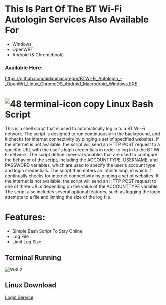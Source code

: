 # This Is Part Of The BT Wi-Fi Autologin Services Also Available For

 - Windows
 - OpenWRT 
 - Android (& Chromebook)
 
 ### Available Here:
 https://github.com/aidanmacgregor/BTWi-Fi_Autologin_-_OpenWrt_Linux_ChromeOS_Android_Macrodroid_Windows.EXE

# ![48 terminal-icon copy](https://user-images.githubusercontent.com/11254983/164985283-235c64c3-415e-4cb1-8ce9-8967c23add8e.png) Linux Bash Script
 
This is a shell script that is used to automatically log in to a BT Wi-Fi network. The script is designed to run continuously in the background, and it checks for internet connectivity by pinging a set of specified websites. If the internet is not available, the script will send an HTTP POST request to a specific URL with the user's login credentials in order to log in to the BT Wi-Fi network. The script defines several variables that are used to configure the behavior of the script, including the ACCOUNTTYPE, USERNAME, and PASSWORD variables, which are used to specify the user's account type and login credentials. The script then enters an infinite loop, in which it continually checks for internet connectivity by pinging a set of websites. If the internet is not available, the script will send an HTTP POST request to one of three URLs depending on the value of the ACCOUNTTYPE variable. The script also includes several optional features, such as logging the login attempts to a file and limiting the size of the log file.

# Features:

 - Simple Bash Script To Stay Online
 - Log File
 - Limit Log Size
    
## Terminal Running
![WSL2](https://user-images.githubusercontent.com/11254983/173451001-cce58162-7475-4322-9744-fb842ce40209.JPG)

## Linux Download
[Login Service](https://github.com/aidanmacgregor/BTWi-Fi_Autologin_-_Linux/releases)

